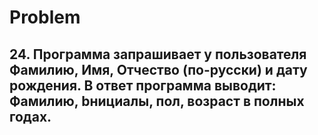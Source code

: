# Problem
## 24.	Программа запрашивает у пользователя Фамилию, Имя, Отчество (по-русски) и дату рождения. В ответ программа выводит: Фамилию, bнициалы, пол, возраст в полных годах.
